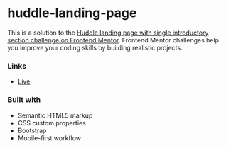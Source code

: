 # huddle-landing-page

This is a solution to the [Huddle landing page with single introductory section challenge on Frontend Mentor](https://www.frontendmentor.io/challenges/huddle-landing-page-with-a-single-introductory-section-B_2Wvxgi0). Frontend Mentor challenges help you improve your coding skills by building realistic projects. 

### Links

- [Live](https://unique-quokka-9a2ff7.netlify.app/)

### Built with

- Semantic HTML5 markup
- CSS custom properties
- Bootstrap
- Mobile-first workflow
